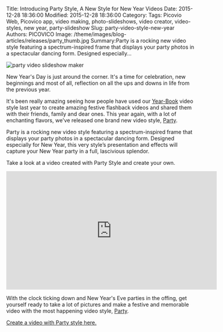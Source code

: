 Title: Introducing Party Style, A New Style for New Year Videos 
Date: 2015-12-28 18:36:00
Modified: 2015-12-28 18:36:00
Category: 
Tags: Picovio Web, Picovico app, video making, photo-slideshows, video creator, video-styles, new year, party-slideshow
Slug: party-video-style-new-year
Authors: PICOVICO
Image: /theme/images/blog-articles/releases/party_thumb.jpg
Summary:Party is a rocking new video style featuring a spectrum-inspired frame that displays your party photos in a spectacular dancing form. Designed especially...

![party video slideshow maker](/theme/images/blog-articles/releases/party_blog_banner.jpg)

New Year&#39;s Day is just around the corner. It&#39;s a time for celebration, new beginnings and most of all, reflection on all the ups and downs in life from the previous year.

It&#39;s been really amazing seeing how people have used our [Year-Book](https://web.picovico.com/en/video/styles/newyear) video style last year to create amazing festive flashback videos and shared them with their friends, family and dear ones. This year again, with a lot of enchanting flavors, we&#39;ve released one brand new video style, [Party](https://web.picovico.com/en/video/styles/party).

Party is a rocking new video style featuring a spectrum-inspired frame that displays your party photos in a spectacular dancing form. Designed especially for New Year, this very style’s presentation and effects will capture your New Year party in a full, lascivious splendor.

Take a look at a video created with Party Style and create your own.

<iframe width="560" height="315" src="https://www.youtube.com/embed/VZ5Eai8xixg?rel=0" frameborder="0" allowfullscreen></iframe>

With the clock ticking down and New Year&#39;s Eve parties in the offing, get yourself ready to take a lot of pictures and make a festive and memorable video with the most happening video style, [Party](https://web.picovico.com/en/video/styles/party).

[Create a video with Party style here.](https://web.picovico.com/en/register)


